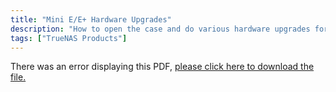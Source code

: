 ```yaml
---
title: "Mini E/E+ Hardware Upgrades"
description: "How to open the case and do various hardware upgrades for the Mini E and E+."
tags: ["TrueNAS Products"]
---
```


<object data="https://www.truenas.com/docs/files/MiniEE+HardwareUpgradesGuide1.1.pdf" type="application/pdf" width="95%" height="1000">
  There was an error displaying this PDF, <a href="https://www.truenas.com/docs/files/MiniEE+HardwareUpgradesGuide1.1.pdf">please click here to download the file.</a>
</object>
